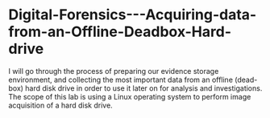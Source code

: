 # Digital-Forensics---Acquiring-data-from-an-Offline-Deadbox-Hard-drive
I will go through the process of preparing our evidence storage environment, and collecting the most important data from an offline (dead-box) hard disk drive in order to use it later on for analysis and investigations.  The scope of this lab is using a Linux operating system to perform image acquisition of a hard disk drive.
